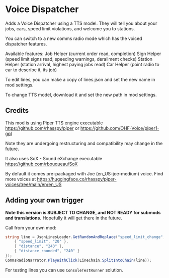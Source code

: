 # Voice Dispatcher

Adds a Voice Dispatcher using a TTS model. They will tell you about your jobs, cars, speed limit violations, and welcome you to stations.

You can switch to a new comms radio mode which has the voiced dispatcher features.

Available features:
Job Helper (current order read, completion)
Sign Helper (speed limit signs read, speeding warnings, derailment checks)
Station Helper (station arrival, highest paying jobs read)
Car Helper (point radio to car to describe it, its job)

To edit lines, you can make a copy of lines.json and set the new name in mod settings.

To change TTS model, download it and set the new path in mod settings.

## Credits

This mod is using Piper TTS engine executable https://github.com/rhasspy/piper or https://github.com/OHF-Voice/piper1-gpl

Note they are undergoing restructuring and compatibility may change in the future.

It also uses SoX - Sound eXchange executable https://github.com/rbouqueau/SoX

By default it comes pre-packaged with Joe (en_US-joe-medium) voice. Find more voices at https://huggingface.co/rhasspy/piper-voices/tree/main/en/en_US

## Adding your own trigger

**Note this version is SUBJECT TO CHANGE, and NOT READY for submods and translations.** Hopefully it will get there in the future.

Call from your own mod:

```csharp
string line = JsonLinesLoader.GetRandomAndReplace("speed_limit_change", new() {
    { "speed_limit", "20" },
    { "distance", "243" },
    { "distance_rounded", "240" }
});
CommsRadioNarrator.PlayWithClick(LineChain.SplitIntoChain(line));
```

For testing lines you can use `ConsoleTestRunner` solution.

